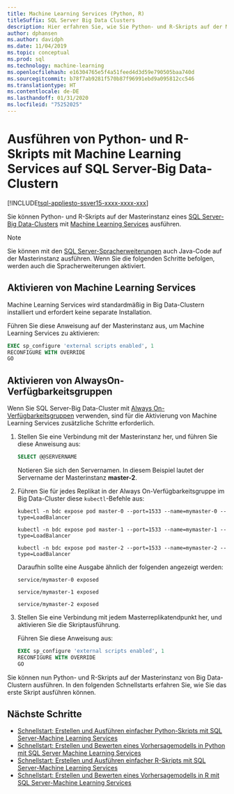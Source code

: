 ```yaml
---
title: Machine Learning Services (Python, R)
titleSuffix: SQL Server Big Data Clusters
description: Hier erfahren Sie, wie Sie Python- und R-Skripts auf der Masterinstanz eines SQL Server-Big Data-Clusters mit Machine Learning Services ausführen können.
author: dphansen
ms.author: davidph
ms.date: 11/04/2019
ms.topic: conceptual
ms.prod: sql
ms.technology: machine-learning
ms.openlocfilehash: e16304765e5f4a51feed4d3d59e790505baa740d
ms.sourcegitcommit: b78f7ab9281f570b87f96991ebd9a095812cc546
ms.translationtype: HT
ms.contentlocale: de-DE
ms.lasthandoff: 01/31/2020
ms.locfileid: "75252025"
---
```

# <a name="run-python-and-r-scripts-with-machine-learning-services-on-sql-server-big-data-clusters"></a>Ausführen von Python- und R-Skripts mit Machine Learning Services auf SQL Server-Big Data-Clustern

[!INCLUDE[tsql-appliesto-ssver15-xxxx-xxxx-xxx](../includes/tsql-appliesto-ssver15-xxxx-xxxx-xxx.md)]

Sie können Python- und R-Skripts auf der Masterinstanz eines [SQL Server-Big Data-Clusters](big-data-cluster-overview.md) mit [Machine Learning Services](../advanced-analytics/index.yml) ausführen.

> [!NOTE]
> Sie können mit den [SQL Server-Spracherweiterungen](../language-extensions/language-extensions-overview.md) auch Java-Code auf der Masterinstanz ausführen. Wenn Sie die folgenden Schritte befolgen, werden auch die Spracherweiterungen aktiviert.

## <a name="enable-machine-learning-services"></a>Aktivieren von Machine Learning Services

Machine Learning Services wird standardmäßig in Big Data-Clustern installiert und erfordert keine separate Installation.

Führen Sie diese Anweisung auf der Masterinstanz aus, um Machine Learning Services zu aktivieren:

```sql
EXEC sp_configure 'external scripts enabled', 1
RECONFIGURE WITH OVERRIDE
GO
```

## <a name="enable-always-on-availability-groups"></a>Aktivieren von AlwaysOn-Verfügbarkeitsgruppen

Wenn Sie SQL Server-Big Data-Cluster mit [Always On-Verfügbarkeitsgruppen](../database-engine/availability-groups/windows/overview-of-always-on-availability-groups-sql-server.md) verwenden, sind für die Aktivierung von Machine Learning Services zusätzliche Schritte erforderlich.

1. Stellen Sie eine Verbindung mit der Masterinstanz her, und führen Sie diese Anweisung aus:

    ```sql
    SELECT @@SERVERNAME
    ```

    Notieren Sie sich den Servernamen. In diesem Beispiel lautet der Servername der Masterinstanz **master-2**.

1. Führen Sie für jedes Replikat in der Always On-Verfügbarkeitsgruppe im Big Data-Cluster diese `kubectl`-Befehle aus:

    ```
    kubectl -n bdc expose pod master-0 --port=1533 --name=mymaster-0 --type=LoadBalancer

    kubectl -n bdc expose pod master-1 --port=1533 --name=mymaster-1 --type=LoadBalancer

    kubectl -n bdc expose pod master-2 --port=1533 --name=mymaster-2 --type=LoadBalancer
    ```

    Daraufhin sollte eine Ausgabe ähnlich der folgenden angezeigt werden:
    
    ```
    service/mymaster-0 exposed

    service/mymaster-1 exposed

    service/mymaster-2 exposed
    ```

1. Stellen Sie eine Verbindung mit jedem Masterreplikatendpunkt her, und aktivieren Sie die Skriptausführung.

    Führen Sie diese Anweisung aus:

    ```sql
    EXEC sp_configure 'external scripts enabled', 1
    RECONFIGURE WITH OVERRIDE
    GO
    ```

Sie können nun Python- und R-Skripts auf der Masterinstanz von Big Data-Clustern ausführen. In den folgenden Schnellstarts erfahren Sie, wie Sie das erste Skript ausführen können.

## <a name="next-steps"></a>Nächste Schritte

+ [Schnellstart: Erstellen und Ausführen einfacher Python-Skripts mit SQL Server-Machine Learning Services](../advanced-analytics/tutorials/quickstart-python-create-script.md)
+ [Schnellstart: Erstellen und Bewerten eines Vorhersagemodells in Python mit SQL Server Machine Learning Services](../advanced-analytics/tutorials/quickstart-python-train-score-model.md)
+ [Schnellstart: Erstellen und Ausführen einfacher R-Skripts mit SQL Server-Machine Learning Services](../advanced-analytics/tutorials/quickstart-r-create-script.md)
+ [Schnellstart: Erstellen und Bewerten eines Vorhersagemodells in R mit SQL Server-Machine Learning Services](../advanced-analytics/tutorials/quickstart-r-train-score-model.md)
